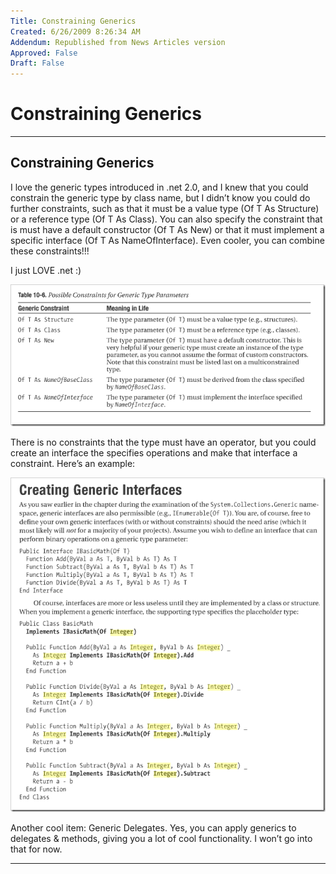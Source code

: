 ```yaml
---
Title: Constraining Generics
Created: 6/26/2009 8:26:34 AM
Addendum: Republished from News Articles version
Approved: False
Draft: False
---
```

# Constraining Generics

---

## Constraining Generics


I love the generic types introduced in .net 2.0, and I knew that you could constrain the generic type by class name, but I didn’t know you could do further constraints, such as that it must be a value type (Of T As Structure) or a reference type (Of T As Class). You can also specify the constraint that is must have a default constructor (Of T As New) or that it must implement a specific interface (Of T As NameOfInterface). Even cooler, you can combine these constraints!!!



I just LOVE .net :)



![image](images/2009/WLW-ConstrainingGenerics_F1BB-image_3.png "image")



There is no constraints that the type must have an operator, but you could create an interface the specifies operations and make that interface a constraint. Here’s an example:



![image](images/2009/WLW-ConstrainingGenerics_F1BB-image_5.png "image")



Another cool item: Generic Delegates. Yes, you can apply generics to delegates & methods, giving you a lot of cool functionality. I won’t go into that for now.


<script src="/DesktopModules/itcMetaPost/js/m.js" type="text/javascript"></script>


---

